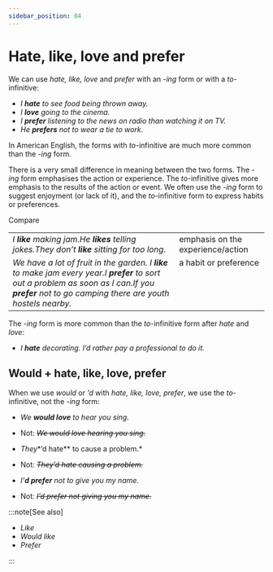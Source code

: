 ```yaml
---
sidebar_position: 04
---
```


# Hate, like, love and prefer

We can use *hate, like, love* and *prefer* with an -*ing* form or with a *to*\-infinitive:

- *I **hate** to see food being thrown away.*
- *I **love** going to the cinema.*
- *I **prefer** listening to the news on radio than watching it on TV.*
- *He **prefers** not to wear a tie to work.*

In American English, the forms with *to*\-infinitive are much more common than the -*ing* form.

There is a very small difference in meaning between the two forms. The *\-ing* form emphasises the action or experience. The *to*\-infinitive gives more emphasis to the results of the action or event. We often use the -*ing* form to suggest enjoyment (or lack of it), and the *to*\-infinitive form to express habits or preferences.

Compare

<table><tbody><tr valign="top"><td><i>I </i><b><i>like</i></b><i> making jam.</i><i>He </i><b><i>likes</i></b><i> telling jokes.</i><i>They don’t </i><b><i>like</i></b><i> sitting for too long.</i></td><td>emphasis on the experience/action</td></tr><tr valign="top"><td><i>We have a lot of fruit in the garden. I </i><b><i>like</i></b><i> to make jam every year.</i><i>I </i><b><i>prefer</i></b><i> to sort out a problem as soon as I can.</i><i>If you </i><b><i>prefer</i></b><i> not to go camping there are youth hostels nearby.</i></td><td>a habit or preference</td></tr></tbody></table>

The -*ing* form is more common than the *to*\-infinitive form after *hate* and *love*:

- *I **hate** decorating. I’d rather pay a professional to do it.*

## Would \+ hate, like, love, prefer

When we use *would* or *’d* with *hate, like, love, prefer*, we use the *to*\-infinitive, not the *\-ing* form:

- *We **would love** to hear you sing.*
- Not: *~~We would love hearing you sing.~~*

- *They**’d hate** to cause a problem.*
- Not: *~~They’d hate causing a problem.~~*

- *I’**d prefer** not to give you my name.*
- Not: *~~I’d prefer not giving you my name.~~*

:::note[See also]

- *Like*
- *Would like*
- *Prefer*

:::
